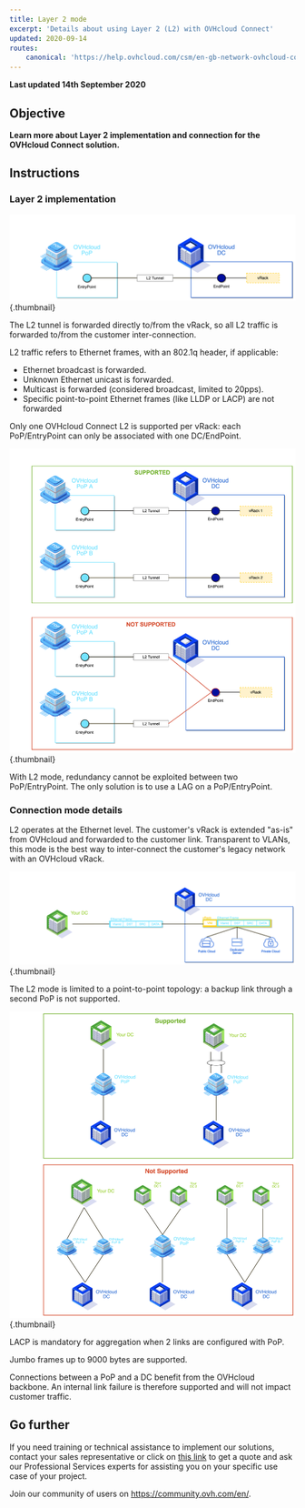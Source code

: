 ```yaml
---
title: Layer 2 mode
excerpt: 'Details about using Layer 2 (L2) with OVHcloud Connect'
updated: 2020-09-14
routes:
    canonical: 'https://help.ovhcloud.com/csm/en-gb-network-ovhcloud-connect-layer2?id=kb_article_view&sysparm_article=KB0045241'
---
```


**Last updated 14th September 2020**

## Objective

**Learn more about Layer 2 implementation and connection for the OVHcloud Connect solution.**

## Instructions

### Layer 2 implementation

![L2 Implementation](images/occ-l2-implementation.png){.thumbnail}

The L2 tunnel is forwarded directly to/from the vRack, so all L2 traffic is forwarded to/from the customer inter-connection.

L2 traffic refers to Ethernet frames, with an 802.1q header, if applicable:

- Ethernet broadcast is forwarded.
- Unknown Ethernet unicast is forwarded.
- Multicast is forwarded (considered broadcast, limited to 20pps).
- Specific point-to-point Ethernet frames (like LLDP or LACP) are not forwarded

Only one OVHcloud Connect L2 is supported per vRack: each PoP/EntryPoint can only be associated with one DC/EndPoint.

![Supported and unsupported L2 Design](images/occ-l2-supported-unsupported.png){.thumbnail}

With L2 mode, redundancy cannot be exploited between two PoP/EntryPoint. The only solution is to use a LAG on a PoP/EntryPoint.

### Connection mode details

L2 operates at the Ethernet level. The customer's vRack is extended "as-is" from OVHcloud and forwarded to the customer link. Transparent to VLANs, this mode is the best way to inter-connect the customer's legacy network with an OVHcloud vRack.

![L2 Trafic](images/occ-l2-trafic.png){.thumbnail}

The L2 mode is limited to a point-to-point topology: a backup link through a second PoP is not supported.

![L2 Topologies](images/occ-l2-topologies.png){.thumbnail}

LACP is mandatory for aggregation when 2 links are configured with PoP.

Jumbo frames up to 9000 bytes are supported.

Connections between a PoP and a DC benefit from the OVHcloud backbone. An internal link failure is therefore supported and will not impact customer traffic.

## Go further

If you need training or technical assistance to implement our solutions, contact your sales representative or click on [this link](https://www.ovhcloud.com/es/professional-services/) to get a quote and ask our Professional Services experts for assisting you on your specific use case of your project.

Join our community of users on <https://community.ovh.com/en/>.
